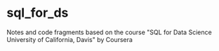 # sql_for_ds
Notes and code fragments based on the course "SQL for Data Science University of California, Davis" by Coursera
